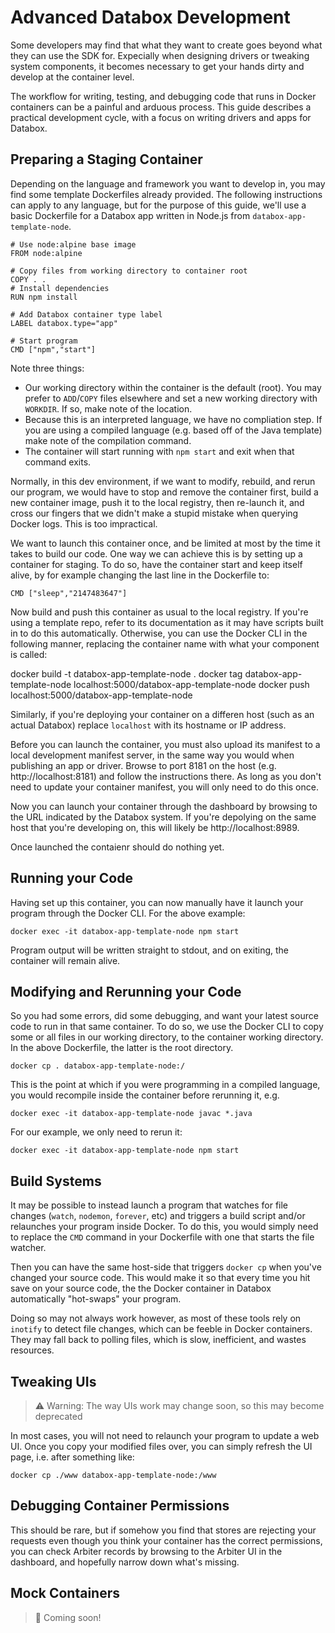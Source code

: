 Advanced Databox Development
============================

Some developers may find that what they want to create goes beyond what they can use the SDK for. Expecially when designing drivers or tweaking system components, it becomes necessary to get your hands dirty and develop at the container level.

The workflow for writing, testing, and debugging code that runs in Docker containers can be a painful and arduous process. This guide describes a practical development cycle, with a focus on writing drivers and apps for Databox.

Preparing a Staging Container
-----------------------------

Depending on the language and framework you want to develop in, you may find some template Dockerfiles already provided. The following instructions can apply to any language, but for the purpose of this guide, we'll use a basic Dockerfile for a Databox app written in Node.js from `databox-app-template-node`.

    # Use node:alpine base image
    FROM node:alpine

    # Copy files from working directory to container root
    COPY . .
    # Install dependencies
    RUN npm install

    # Add Databox container type label
    LABEL databox.type="app"

    # Start program
    CMD ["npm","start"]

Note three things:
  - Our working directory within the container is the default (root). You may prefer to `ADD`/`COPY` files elsewhere and set a new working directory with `WORKDIR`. If so, make note of the location.
  - Because this is an interpreted language, we have no compliation step. If you are using a compiled language (e.g. based off of the Java template) make note of the compilation command.
  - The container will start running with `npm start` and exit when that command exits.

Normally, in this dev environment, if we want to modify, rebuild, and rerun our program, we would have to stop and remove the container first, build a new container image, push it to the local registry, then re-launch it, and cross our fingers that we didn't make a stupid mistake when querying Docker logs. This is too impractical.

We want to launch this container once, and be limited at most by the time it takes to build our code. One way we can achieve this is by setting up a container for staging. To do so, have the container start and keep itself alive, by for example changing the last line in the Dockerfile to:

    CMD ["sleep","2147483647"]

Now build and push this container as usual to the local registry. If you're using a template repo, refer to its documentation as it may have scripts built in to do this automatically. Otherwise, you can use the Docker CLI in the following manner, replacing the container name with what your component is called:

docker build -t databox-app-template-node .
docker tag databox-app-template-node localhost:5000/databox-app-template-node
docker push localhost:5000/databox-app-template-node

Similarly, if you're deploying your container on a differen host (such as an actual Databox) replace `localhost` with its hostname or IP address.

Before you can launch the container, you must also upload its manifest to a local development manifest server, in the same way you would when publishing an app or driver. Browse to port 8181 on the host (e.g. http://localhost:8181) and follow the instructions there. As long as you don't need to update your container manifest, you will only need to do this once.

Now you can launch your container through the dashboard by browsing to the URL indicated by the Databox system. If you're depolying on the same host that you're developing on, this will likely be http://localhost:8989.

Once launched the contaienr should do nothing yet.

Running your Code
-----------------

Having set up this container, you can now manually have it launch your program through the Docker CLI. For the above example:

    docker exec -it databox-app-template-node npm start

Program output will be written straight to stdout, and on exiting, the container will remain alive.

Modifying and Rerunning your Code
---------------------------------

So you had some errors, did some debugging, and want your latest source code to run in that same container. To do so, we use the Docker CLI to copy some or all files in our working directory, to the container working directory. In the above Dockerfile, the latter is the root directory.

    docker cp . databox-app-template-node:/

This is the point at which if you were programming in a compiled language, you would recompile inside the container before rerunning it, e.g.

    docker exec -it databox-app-template-node javac *.java

For our example, we only need to rerun it:

    docker exec -it databox-app-template-node npm start

Build Systems
-------------

It may be possible to instead launch a program that watches for file changes (`watch`, `nodemon`, `forever`, etc) and triggers a build script and/or relaunches your program inside Docker. To do this, you would simply need to replace the `CMD` command in your Dockerfile with one that starts the file watcher.

Then you can have the same host-side that triggers `docker cp` when you've changed your source code. This would make it so that every time you hit save on your source code, the the Docker container in Databox automatically "hot-swaps" your program.

Doing so may not always work however, as most of these tools rely on `inotify` to detect file changes, which can be feeble in Docker containers. They may fall back to polling files, which is slow, inefficient, and wastes resources.

Tweaking UIs
------------

> :warning: Warning: The way UIs work may change soon, so this may become deprecated

In most cases, you will not need to relaunch your program to update a web UI. Once you copy your modified files over, you can simply refresh the UI page, i.e. after something like:

    docker cp ./www databox-app-template-node:/www

Debugging Container Permissions
-------------------------------

This should be rare, but if somehow you find that stores are rejecting your requests even though you think your container has the correct permissions, you can check Arbiter records by browsing to the Arbiter UI in the dashboard, and hopefully narrow down what's missing.

Mock Containers
---------------

> :construction: Coming soon!
